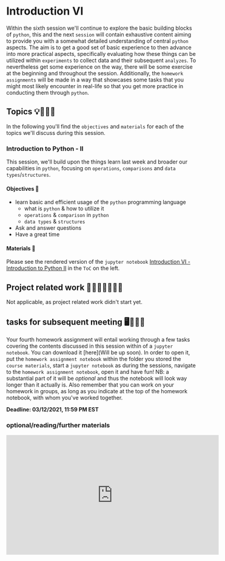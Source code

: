 # Introduction VI

Within the sixth session we'll continue to explore the basic building blocks of `python`, this and the next `session` will contain exhaustive content aiming to provide you with a somewhat detailed understanding of central `python` aspects. The aim is to get a good set of basic experience to then advance into more practical aspects, specifically evaluating how these things can be utilized within `experiments` to collect data and their subsequent `analyzes`. To nevertheless get some experience on the way, there will be some exercise at the beginning and throughout the session. Additionally, the `homework assignments` will be made in a way that showcases some tasks that you might most likely encounter in real-life so that you get more practice in conducting them through `python`.

## Topics 💡👨🏻‍🏫 

In the following you'll find the `objectives` and `materials` for each of the topics we'll discuss during this session.


### Introduction to Python - II
This session, we'll build upon the things learn last week and broader our capabilities in `python`, focusing on `operations`, `comparisons` and `data types`/`structures`. 

#### Objectives 📍

- learn basic and efficient usage of the `python` programming language
  - what is `python` & how to utilize it
  - `operations` & `comparison` in `python`
  - `data types` & `structures`
- Ask and answer questions
- Have a great time

#### Materials 📓

Please see the rendered version of the `jupyter notebook` [Introduction VI - Introduction to Python II](https://m-earnest.github.io/Python_for_Psychologists_Winter2022/introduction/intro_python_II.html) in the `ToC` on the left.


## Project related work 🥼🧑🏿‍🔬👩🏻‍🔬

Not applicable, as project related work didn't start yet.

## tasks for subsequent meeting 🖥️✍🏽📖

Your fourth homework assignment will entail working through a few tasks covering the contents discussed in this session within of a `jupyter notebook`. You can download it [here](Will be up soon). In order to open it, put the `homework assignment notebook` within the folder you stored the `course materials`, start a `jupyter notebook` as during the sessions, navigate to the `homework assignment notebook`, open it and have fun! NB: a substantial part of it will be _optional_ and thus the notebook will look way longer than it actually is. Also remember that you can work on your homework in groups, as long as you indicate at the top of the homework notebook, with whom you've worked together.

**Deadline: 03/12/2021, 11:59 PM EST**

### optional/reading/further materials

<iframe width="560" height="315" src="https://www.youtube.com/embed/--_K4G3HCcI" title="YouTube video player" frameborder="0" allow="accelerometer; autoplay; clipboard-write; encrypted-media; gyroscope; picture-in-picture" allowfullscreen></iframe>